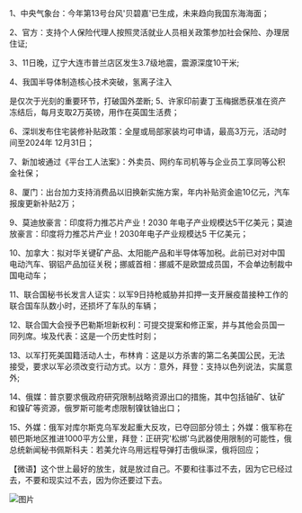 1、中央气象台：今年第13号台风'贝碧嘉'已生成，未来趋向我国东海海面；

2、官方：支持个人保险代理人按照灵活就业人员相关政策参加社会保险、办理居住证;

3、11日晚，辽宁大连市普兰店区发生3.7级地震，震源深度10干米;

4、我国半导体制造核心技术突破，氢离子注入

是仅次于光刻的重要环节，打破国外垄断; 5、许家印前妻丁玉梅据悉获准在资产冻结后，每月支取2万英镑，用作在英国生活费；

6、深圳发布住宅装修补贴政策：全屋或局部家装均可申请，最高3万元，活动时间至2024年 12月31日；

7、新加坡通过《平台工人法案》：外卖员、网约车司机等与企业员工享同等公积金社保；

8、厦门：出台加力支持消费品以旧换新实施方案，年内补贴资金逾10亿元，汽车报废更新补贴2万；

9、莫迪放豪言：印度将力推芯片产业！2030 年电子产业规模达5干亿美元；莫迪放豪言：印度将力推芯片产业！2030年电子产业规模达5 干亿美元；

10、加拿大：拟对华关键矿产品、太阳能产品和半导体等加税。此前已对对中国电动汽车、钢铝产品加征关税；挪威首相：挪威不是欧盟成员国，不会单边制裁中国电动车；

11、联合国秘书长发言人证实：以军9日持枪威胁并扣押一支开展疫苗接种工作的联合国车队数小时，还损坏了车队的车辆；

12、联合国大会授予巴勒斯坦新权利：可提交提案和修正案，并与其他会员国一同列席。埃及代表：这是一个历史性时刻；

13、以军打死美国籍活动人士，布林肯：这是以方杀害的第二名美国公民，无法接受，要求以军必须改变行动方式。以方：意外，拜登：支持以色列说法，实属意外;

14、俄媒：普京要求俄政府研究限制战略资源出口的措施，其中包括铀矿、钛矿和镍矿等资源，俄罗斯可能考虑限制镍钛铀出口；

15、外媒：俄军对库尔斯克乌军发起重大反攻，已夺回部分领土；外媒：俄军称在顿巴斯地区推进1000平方公里，拜登：正研究'松绑'乌武器使用限制的可能性，俄总统新闻秘书佩斯科夫：若美允许乌用远程导弹打击俄纵深，俄将回应；

【微语】这个世上最好的放生，就是放过自己。不要和往事过不去，因为它已经过去，不要和现实过不去，因为你还要过下去。

![图片](https://api.03c3.cn/api/zb)
